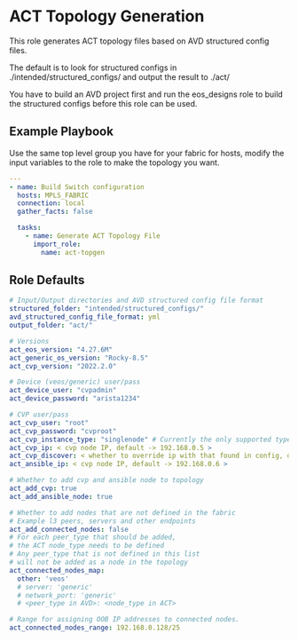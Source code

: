 # ACT Topology Generation

This role generates ACT topology files based on AVD structured config files.

The default is to look for structured configs in ./intended/structured_configs/ and output the result to ./act/

You have to build an AVD project first and run the eos_designs role to build the structured configs before this role can be used.

## Example Playbook

Use the same top level group you have for your fabric for hosts, modify the input variables to the role to make the topology you want.

```yaml
---
- name: Build Switch configuration
  hosts: MPLS_FABRIC
  connection: local
  gather_facts: false

  tasks:
    - name: Generate ACT Topology File
      import_role:
        name: act-topgen
```

## Role Defaults

```yaml
# Input/Output directories and AVD structured config file format
structured_folder: "intended/structured_configs/"
avd_structured_config_file_format: yml
output_folder: "act/"

# Versions
act_eos_version: "4.27.6M"
act_generic_os_version: "Rocky-8.5"
act_cvp_version: "2022.2.0"

# Device (veos/generic) user/pass
act_device_user: "cvpadmin"
act_device_password: "arista1234"

# CVP user/pass
act_cvp_user: "root"
act_cvp_password: "cvproot"
act_cvp_instance_type: "singlenode" # Currently the only supported type
act_cvp_ip: < cvp node IP, default -> 192.168.0.5 >
act_cvp_discover: < whether to override ip with that found in config, default -> true >
act_ansible_ip: < cvp node IP, default -> 192.168.0.6 >

# Whether to add cvp and ansible node to topology
act_add_cvp: true
act_add_ansible_node: true

# Whether to add nodes that are not defined in the fabric
# Example l3 peers, servers and other endpoints
act_add_connected_nodes: false
# For each peer_type that should be added,
# the ACT node_type needs to be defined
# Any peer_type that is not defined in this list
# will not be added as a node in the topology
act_connected_nodes_map:
  other: 'veos'
  # server: 'generic'
  # network_port: 'generic'
  # <peer_type in AVD>: <node_type in ACT>

# Range for assigning OOB IP addresses to connected nodes.
act_connected_nodes_range: 192.168.0.128/25
```
